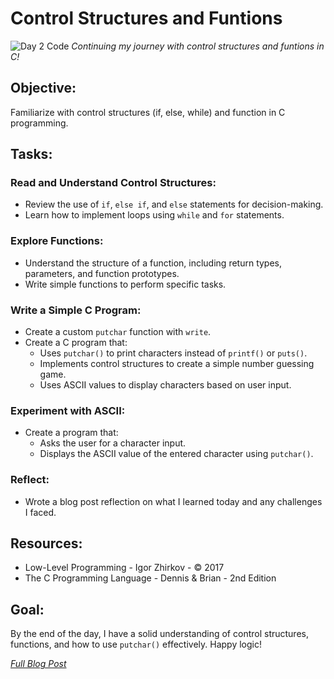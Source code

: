 # Control Structures and Funtions
![Day 2 Code](https://imgur.com/qibU7Sk.jpg)
*Continuing my journey with control structures and funtions in C!*

## Objective:
Familiarize with control structures (if, else, while) and function in C programming.

## Tasks:

### Read and Understand Control Structures:
  * Review the use of `if`, `else if`, and `else` statements for decision-making.
  * Learn how to implement loops using `while` and `for` statements.

### Explore Functions:
  * Understand the structure of a function, including return types, parameters, and function prototypes.
  * Write simple functions to perform specific tasks.

### Write a Simple C Program:
  * Create a custom `putchar` function with `write`.
  * Create a C program that:
    - Uses `putchar()` to print characters instead of `printf()` or `puts()`.
    - Implements control structures to create a simple number guessing game.
    - Uses ASCII values to display characters based on user input.

### Experiment with ASCII:
  * Create a program that:
    - Asks the user for a character input.
    - Displays the ASCII value of the entered character using `putchar()`.

### Reflect:
  * Wrote a blog post reflection on what I learned today and any challenges I faced.

## Resources:
  - Low-Level Programming - Igor Zhirkov - © 2017
  - The C Programming Language - Dennis & Brian - 2nd Edition

## Goal:
By the end of the day, I have a solid understanding of control structures, functions, and how to use `putchar()` effectively. Happy logic!

*[Full Blog Post](https://blog.sinamathew.tech/series/100days-of-low-level/c-control-structures-and-functions)*

